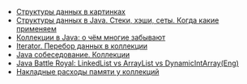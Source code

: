 - <a href="https://habr.com/users/tarzan82/posts/">Структуры данных в картинках</a>
- <a href="https://habrahabr.ru/users/tarzan82/posts/">Структуры данных в Java. Стеки, хэши, сеты. Когда какие применяем</a>
- <a href="https://habrahabr.ru/post/267389/">Коллекции в Java: о чём многие забывают</a>
- <a href="https://metanit.com/java/tutorial/5.10.php">Iterator. Перебор данных в коллекции</a>
- <a href="https://habr.com/post/162017/">Java собеседование. Коллекции</a>
- <a href="https://kjellkod.wordpress.com/2012/08/08/java-galore-linkedlist-vs-arraylist-vs-dynamicintarray/">Java Battle Royal: LinkedList vs ArrayList vs DynamicIntArray(Eng)</a>
- <a href="https://habr.com/post/159557/">Накладные расходы памяти у коллекций</a>